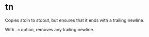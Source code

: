 tn
==

Copies stdin to stdout, but ensures that it ends with a trailing newline.

With `-n` option, removes any trailing newline.
